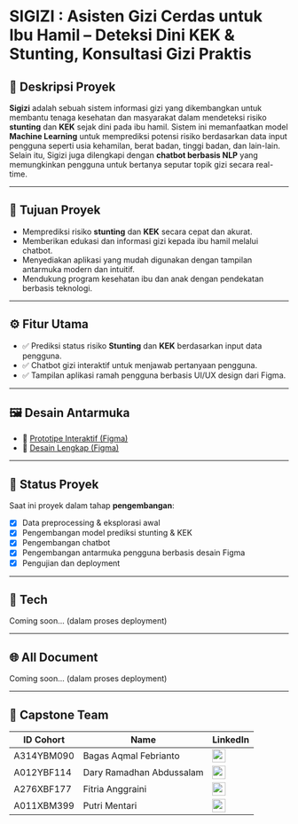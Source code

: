 # SIGIZI : Asisten Gizi Cerdas untuk Ibu Hamil – Deteksi Dini KEK & Stunting, Konsultasi Gizi Praktis

## 📌 Deskripsi Proyek

**Sigizi** adalah sebuah sistem informasi gizi yang dikembangkan untuk membantu tenaga kesehatan dan masyarakat dalam mendeteksi risiko **stunting** dan **KEK** sejak dini pada ibu hamil. Sistem ini memanfaatkan model **Machine Learning** untuk memprediksi potensi risiko berdasarkan data input pengguna seperti usia kehamilan, berat badan, tinggi badan, dan lain-lain. Selain itu, Sigizi juga dilengkapi dengan **chatbot berbasis NLP** yang memungkinkan pengguna untuk bertanya seputar topik gizi secara real-time. 

---

## 🎯 Tujuan Proyek

- Memprediksi risiko **stunting** dan **KEK** secara cepat dan akurat.
- Memberikan edukasi dan informasi gizi kepada ibu hamil melalui chatbot.
- Menyediakan aplikasi yang mudah digunakan dengan tampilan antarmuka modern dan intuitif.
- Mendukung program kesehatan ibu dan anak dengan pendekatan berbasis teknologi.

---

## ⚙️ Fitur Utama

- ✅ Prediksi status risiko **Stunting** dan **KEK** berdasarkan input data pengguna.
- ✅ Chatbot gizi interaktif untuk menjawab pertanyaan pengguna.
- ✅ Tampilan aplikasi ramah pengguna berbasis UI/UX design dari Figma.

---


## 🖼️ Desain Antarmuka

- 🎯 [Prototipe Interaktif (Figma)](https://www.figma.com/proto/72u7R2OOXOV7w6fvhhT5k8/Untitled?node-id=22-151)
- 🎨 [Desain Lengkap (Figma)](https://www.figma.com/design/72u7R2OOXOV7w6fvhhT5k8/Untitled?node-id=0-1)


---

## 🚀 Status Proyek

Saat ini proyek dalam tahap **pengembangan**:
- [x] Data preprocessing & eksplorasi awal
- [x] Pengembangan model prediksi stunting & KEK
- [X] Pengembangan chatbot
- [x] Pengembangan antarmuka pengguna berbasis desain Figma
- [x] Pengujian dan deployment
      
---

## 🤖 Tech
Coming soon... (dalam proses deployment)


---

## 🌐 All Document
Coming soon... (dalam proses deployment)

---

## 👥 Capstone Team 


| ID Cohort     | Name                      | LinkedIn |
|---------------|---------------------------|----------|
| A314YBM090    | Bagas Aqmal Febrianto     | [<img src="https://cdn.jsdelivr.net/gh/devicons/devicon/icons/linkedin/linkedin-original.svg" width="24"/>](https://www.linkedin.com/in/bagasaqmalfebrianto/) |
| A012YBF114    | Dary Ramadhan Abdussalam  | [<img src="https://cdn.jsdelivr.net/gh/devicons/devicon/icons/linkedin/linkedin-original.svg" width="24"/>](https://www.linkedin.com/in/daryraa/) |
| A276XBF177    | Fitria Anggraini          | [<img src="https://cdn.jsdelivr.net/gh/devicons/devicon/icons/linkedin/linkedin-original.svg" width="24"/>](https://www.linkedin.com/in/fitria-anggraini/) |
| A011XBM399    | Putri Mentari             | [<img src="https://cdn.jsdelivr.net/gh/devicons/devicon/icons/linkedin/linkedin-original.svg" width="24"/>](https://www.linkedin.com/in/putripm/) |




